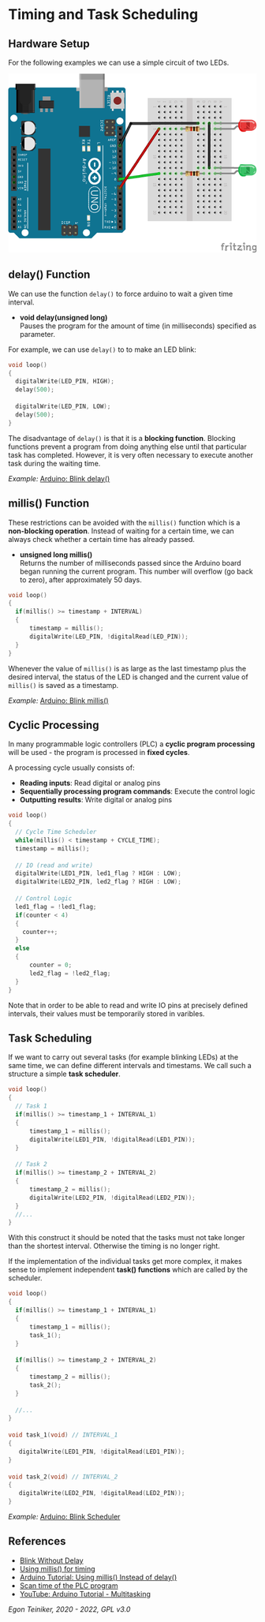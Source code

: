 # Timing and Task Scheduling

## Hardware Setup

For the following examples we can use a simple circuit of two LEDs.

![Arduino Uno Board](doc/TwoLEDs.png)


## delay() Function

We can use the function `delay()` to force arduino to wait a given time interval.
* **void delay(unsigned long)**\
  Pauses the program for the amount of time (in milliseconds) specified as parameter.

For example, we can use `delay()` to to make an LED blink:
```C
void loop() 
{
  digitalWrite(LED_PIN, HIGH);
  delay(500);                       
  
  digitalWrite(LED_PIN, LOW);
  delay(500);
}
```

The disadvantage of `delay()` is that it is a **blocking function**.
Blocking functions prevent a program from doing anything else until that particular task has completed.
However, it is very often necessary to execute another task during the waiting time.

_Example:_ [Arduino: Blink delay()](https://www.tinkercad.com/things/7TIAkPiA0M0)


## millis() Function
These restrictions can be avoided with the `millis()` function which is a **non-blocking operation**.
Instead of waiting for a certain time, we can always check whether a certain time has already passed.

* **unsigned long millis()**\
  Returns the number of milliseconds passed since the Arduino board began running the current program. 
  This number will overflow (go back to zero), after approximately 50 days.

```C
void loop() 
{
  if(millis() >= timestamp + INTERVAL)
  {
      timestamp = millis();
      digitalWrite(LED_PIN, !digitalRead(LED_PIN));
  }
}
```
Whenever the value of `millis()` is as large as the last timestamp plus the desired interval, 
the status of the LED is changed and the current value of `millis()` is saved as a timestamp.

_Example:_ [Arduino: Blink millis()](https://www.tinkercad.com/things/gsCB4b6UFDm)


## Cyclic Processing
In many programmable logic controllers (PLC) a **cyclic program processing** will be used - the 
program is processed in **fixed cycles**.

A processing cycle usually consists of: 
* **Reading inputs**: Read digital or analog pins
* **Sequentially processing program commands**: Execute the control logic
* **Outputting results**: Write digital or analog pins

```C
void loop() 
{
  // Cycle Time Scheduler 
  while(millis() < timestamp + CYCLE_TIME);  
  timestamp = millis();

  // IO (read and write)
  digitalWrite(LED1_PIN, led1_flag ? HIGH : LOW);
  digitalWrite(LED2_PIN, led2_flag ? HIGH : LOW);
       
  // Control Logic
  led1_flag = !led1_flag; 
  if(counter < 4)
  {
    counter++;
  }
  else
  {
      counter = 0;
      led2_flag = !led2_flag; 
  }
}
```
Note that in order to be able to read and write IO pins at precisely defined intervals, their 
values must be temporarily stored in varibles.


## Task Scheduling

If we want to carry out several tasks (for example blinking LEDs) at the same time, we can 
define different intervals and timestams. We call such a structure a simple **task scheduler**.
```C
void loop() 
{
  // Task 1
  if(millis() >= timestamp_1 + INTERVAL_1)
  {
      timestamp_1 = millis();
      digitalWrite(LED1_PIN, !digitalRead(LED1_PIN));
  }

  // Task 2
  if(millis() >= timestamp_2 + INTERVAL_2)
  {
      timestamp_2 = millis();
      digitalWrite(LED2_PIN, !digitalRead(LED2_PIN));
  }
  //...
}
```
With this construct it should be noted that the tasks must not take longer than the shortest 
interval. Otherwise the timing is no longer right.

If the implementation of the individual tasks get more complex, it makes sense to implement 
independent **task() functions** which are called by the scheduler.

```C
void loop() 
{
  if(millis() >= timestamp_1 + INTERVAL_1)
  {
      timestamp_1 = millis();
      task_1();
  }

  if(millis() >= timestamp_2 + INTERVAL_2)
  {
      timestamp_2 = millis();
      task_2();
  }

  //...
}

void task_1(void) // INTERVAL_1
{
   digitalWrite(LED1_PIN, !digitalRead(LED1_PIN));
}

void task_2(void) // INTERVAL_2
{
   digitalWrite(LED2_PIN, !digitalRead(LED2_PIN));
}
```

_Example:_ [Arduino: Blink Scheduler](https://www.tinkercad.com/things/hBWwhvLwV6O)


## References 
* [Blink Without Delay](https://www.arduino.cc/en/Tutorial/BuiltInExamples/BlinkWithoutDelay)
* [Using millis() for timing](https://learn.adafruit.com/multi-tasking-the-arduino-part-1/using-millis-for-timing)
* [Arduino Tutorial: Using millis() Instead of delay()](https://www.norwegiancreations.com/2017/09/arduino-tutorial-using-millis-instead-of-delay/)
* [Scan time of the PLC program](https://www.plcacademy.com/scan-time-of-the-plc-program/) 
* [YouTube: Arduino Tutorial - Multitasking](https://youtu.be/YP9xQWqFOKg)

*Egon Teiniker, 2020 - 2022, GPL v3.0* 
